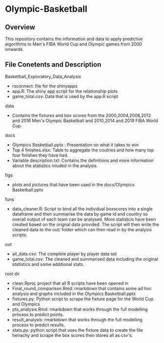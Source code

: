 # Olympic-Basketball
## Overview
This repository contains the information and data to apply predictive algorithms to Men's FIBA World Cup and Olympic games from 2000 onwards. 

## File Conetents and Description
Basketball_Exploratory_Data_Analysis
* rsconnect: file for the shinyapps 
* app.R: The shiny app script for the relationship plots
* game_total.csv: Data that is used by the app.R script

data
* Contains the fixtures and box scores from the 2000,2004,2008,2012 and 2016 Men's Olympic Basketball and 2010,2014 and 2019 FIBA World Cup.

docs
* Olympics Basketball.pptx : Presentation on what it takes to win
* Top 4 finishes.xlsx: Table to aggregate the coutries and how many top four finishes they have had.
* Variable description.txt: Contains the definitions and more information about the statistics inluded in the analysis.

figs
* plots and pictures that have been used in the docs/Olympics Basketball.pptx

funs
* data_cleaner.R: Script to bind all the individual boxscores into a single dataframe and then summarise the data by game id and country so overall output of each team can be analysed. More statistcis have been created based on the orignal data provided. The script will then write the cleaned data to the out/ folder which can then read in by the analysis scripts. 

out
* all_data.csv: The complete player by player data set
* game_total.csv: The cleaned and summarised data including the original statistics and some additional stats.

root dir
* clean.Rproj: project that all R scripts have been opened in
* Final_round_comparison.Rmd: rmarkdown that contains some ad hoc analysis and graphs included in the Olympics Basketball.pptx
* fixtures.py: Python script to scrape the fixture page for the World Cup and Olympics
* pts_analysis.Rmd: rmarkdown that works through the full modelling process to predict points.
* result_analysis: rmarkdown that works through the full modelling process to predict results.
* stats.py: python script that uses the fixture data to create the file heirachy and scrape the box scores then stores all as csv's.
